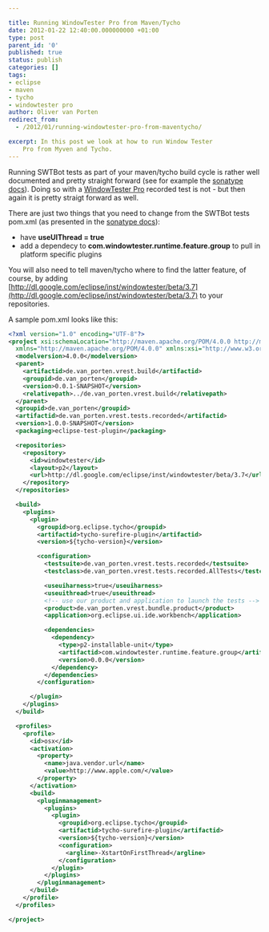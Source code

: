 ```yaml
---

title: Running WindowTester Pro from Maven/Tycho
date: 2012-01-22 12:40:00.000000000 +01:00
type: post
parent_id: '0'
published: true
status: publish
categories: []
tags:
- eclipse
- maven
- tycho
- windowtester pro
author: Oliver van Porten
redirect_from:
  - /2012/01/running-windowtester-pro-from-maventycho/

excerpt: In this post we look at how to run Window Tester
    Pro from Myven and Tycho.
---
```

Running SWTBot tests as part of your maven/tycho build cycle is rather well documented and pretty straight forward (see for example the [sonatype docs](https://docs.sonatype.org/display/TYCHO/How+to+run+SWTBot+tests+with+Tycho)). Doing so with a [WindowTester Pro](http://code.google.com/javadevtools/wintester/html/index.html) recorded test is not - but then again it is pretty straigt forward as well.

There are just two things that you need to change from the SWTBot tests pom.xml (as presented in the [sonatype docs](https://docs.sonatype.org/display/TYCHO/How+to+run+SWTBot+tests+with+Tycho)):

*   have **useUIThread = true**
*   add a dependecy to **com.windowtester.runtime.feature.group** to pull in platform specific plugins

You will also need to tell maven/tycho where to find the latter feature, of course, by adding  
[http://dl.google.com/eclipse/inst/windowtester/beta/3.7](http://dl.google.com/eclipse/inst/windowtester/beta/3.7) to your  
repositories.

A sample pom.xml looks like this:

``` xml
<?xml version="1.0" encoding="UTF-8"?>
<project xsi:schemaLocation="http://maven.apache.org/POM/4.0.0 http://maven.apache.org/xsd/maven-4.0.0.xsd"
  xmlns="http://maven.apache.org/POM/4.0.0" xmlns:xsi="http://www.w3.org/2001/XMLSchema-instance">
  <modelversion>4.0.0</modelversion>
  <parent>
    <artifactid>de.van_porten.vrest.build</artifactid>
    <groupid>de.van_porten</groupid>
    <version>0.0.1-SNAPSHOT</version>
    <relativepath>../de.van_porten.vrest.build</relativepath>
  </parent>
  <groupid>de.van_porten</groupid>
  <artifactid>de.van_porten.vrest.tests.recorded</artifactid>
  <version>1.0.0-SNAPSHOT</version>
  <packaging>eclipse-test-plugin</packaging>

  <repositories>
    <repository>
      <id>windowtester</id>
      <layout>p2</layout>
      <url>http://dl.google.com/eclipse/inst/windowtester/beta/3.7</url>
    </repository>
  </repositories>

  <build>
    <plugins>
      <plugin>
        <groupid>org.eclipse.tycho</groupid>
        <artifactid>tycho-surefire-plugin</artifactid>
        <version>${tycho-version}</version>

        <configuration>
          <testsuite>de.van_porten.vrest.tests.recorded</testsuite>
          <testclass>de.van_porten.vrest.tests.recorded.AllTests</testclass>

          <useuiharness>true</useuiharness>
          <useuithread>true</useuithread>
          <!-- use our product and application to launch the tests -->
          <product>de.van_porten.vrest.bundle.product</product>
          <application>org.eclipse.ui.ide.workbench</application>

          <dependencies>
            <dependency>
              <type>p2-installable-unit</type>
              <artifactid>com.windowtester.runtime.feature.group</artifactid>
              <version>0.0.0</version>
            </dependency>
          </dependencies>
        </configuration>

      </plugin>
    </plugins>
  </build>

  <profiles>
    <profile>
      <id>osx</id>
      <activation>
        <property>
          <name>java.vendor.url</name>
          <value>http://www.apple.com/</value>
        </property>
      </activation>
      <build>
        <pluginmanagement>
          <plugins>
            <plugin>
              <groupid>org.eclipse.tycho</groupid>
              <artifactid>tycho-surefire-plugin</artifactid>
              <version>${tycho-version}</version>
              <configuration>
                <argline>-XstartOnFirstThread</argline>
              </configuration>
            </plugin>
          </plugins>
        </pluginmanagement>
      </build>
    </profile>
  </profiles>

</project>
```